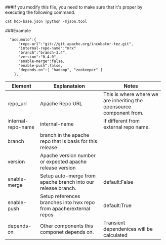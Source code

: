 ###If you modify this file, you need to make sure that it's proper by executing the following command.

```
cat hdp-base.json |python -mjson.tool
```

###Example

```
  "accumulo":{
      "repo-url":"git://git.apache.org/incubator-tez.git",
      "internal-repo-name":"mrx"
      "branch":"branch-3.4",
      "version":"0.4.0",
      "enable-merge":false,
      "enable-push":false,
      "depends-on":[ "hadoop", "zookeeper" ]
    },  
```


Element| Explanataion |Notes|
------------- | -------------|----------|
repo_url | Apache Repo URL | This is where where we are inheriting the opensource component from.
internal-repo-name| internal-name | If different from external repo name.
branch   | branch in the apache repo  that is basis for this release|
version  | Apache version number or expected apache release version |
enable-merge | Setup auto-merge from apache branch into our release branch.| default:False
enable-push |Setup references branches into hwx repo from apache/external repos|default:True
depends-on | Other components this componet depends on. | Transient dependenices will be calculated
